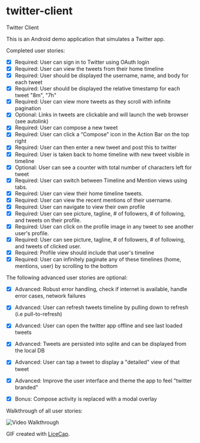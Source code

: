 # twitter-client
Twitter Client

This is an Android demo application that simulates a Twitter app.

Completed user stories:

* [x] Required: User can sign in to Twitter using OAuth login
* [x] Required: User can view the tweets from their home timeline
* [x] Required: User should be displayed the username, name, and body for each tweet
* [x] Required: User should be displayed the relative timestamp for each tweet "8m", "7h"
* [x] Required: User can view more tweets as they scroll with infinite pagination
* [x] Optional: Links in tweets are clickable and will launch the web browser (see autolink)
* [x] Required: User can compose a new tweet
* [x] Required: User can click a “Compose” icon in the Action Bar on the top right
* [x] Required: User can then enter a new tweet and post this to twitter
* [x] Required: User is taken back to home timeline with new tweet visible in timeline
* [x] Optional: User can see a counter with total number of characters left for tweet
* [x] Required: User can switch between Timeline and Mention views using tabs.
* [x] Required: User can view their home timeline tweets.
* [x] Required: User can view the recent mentions of their username.
* [x] Required: User can navigate to view their own profile
* [x] Required: User can see picture, tagline, # of followers, # of following, and tweets on their profile.
* [x] Required: User can click on the profile image in any tweet to see another user's profile.
* [x] Required: User can see picture, tagline, # of followers, # of following, and tweets of clicked user.
* [x] Required: Profile view should include that user's timeline
* [x] Required: User can infinitely paginate any of these timelines (home, mentions, user) by scrolling to the bottom

The following advanced user stories are optional:
* [x] Advanced: Robust error handling, check if internet is available, handle error cases, network failures
* [x] Advanced: User can refresh tweets timeline by pulling down to refresh (i.e pull-to-refresh)
* [x] Advanced: User can open the twitter app offline and see last loaded tweets
* [x] Advanced: Tweets are persisted into sqlite and can be displayed from the local DB
* [x] Advanced: User can tap a tweet to display a "detailed" view of that tweet
* [x] Advanced: Improve the user interface and theme the app to feel "twitter branded"
* [x] Bonus: Compose activity is replaced with a modal overlay


Walkthrough of all user stories:

![Video Walkthrough](walkthrough.gif)

GIF created with [LiceCap](http://www.cockos.com/licecap/).
